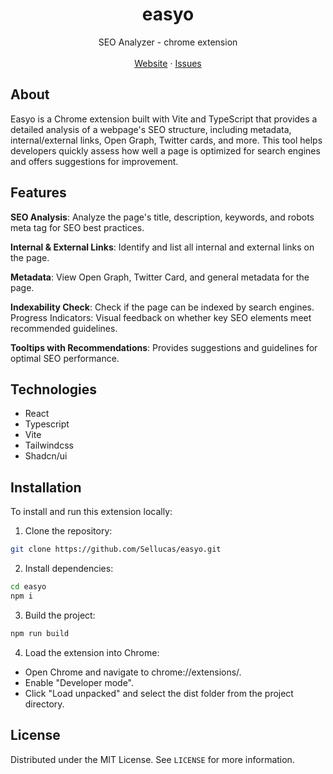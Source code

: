<p align="center">
	<h1 align="center"><b>easyo</b></h1>
<p align="center">
    SEO Analyzer - chrome extension
    <br />
    <br />
    <a href="/">Website</a>
    ·
    <a href="https://github.com/Sellucas/easyo/issues">Issues</a>
  </p>
</p>

## About

Easyo is a Chrome extension built with Vite and TypeScript that provides a detailed analysis of a webpage's SEO structure, including metadata, internal/external links, Open Graph, Twitter cards, and more. This tool helps developers quickly assess how well a page is optimized for search engines and offers suggestions for improvement.

## Features

**SEO Analysis**: Analyze the page's title, description, keywords, and robots meta tag for SEO best practices.

**Internal & External Links**: Identify and list all internal and external links on the page.

**Metadata**: View Open Graph, Twitter Card, and general metadata for the page.

**Indexability Check**: Check if the page can be indexed by search engines.
Progress Indicators: Visual feedback on whether key SEO elements meet recommended guidelines.

**Tooltips with Recommendations**: Provides suggestions and guidelines for optimal SEO performance.

## Technologies

- React
- Typescript
- Vite
- Tailwindcss
- Shadcn/ui

## Installation

To install and run this extension locally:

1. Clone the repository:

```bash
git clone https://github.com/Sellucas/easyo.git
```

2. Install dependencies:

```bash
cd easyo
npm i
```

3. Build the project:

```bash
npm run build
```

4. Load the extension into Chrome:

- Open Chrome and navigate to chrome://extensions/.
- Enable "Developer mode".
- Click "Load unpacked" and select the dist folder from the project directory.

## License

Distributed under the MIT License. See `LICENSE` for more information.
